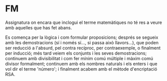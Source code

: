 # FM
Assignatura on encara que inclogui el terme matemàtiques no té res a veure amb aquelles que has fet abans.

Es comença per la lògica i com formular proposicions; després se segueix amb les demostracions (sí i només sí..., si passa això llavors...), que poden ser reducció a l'absurd, pel contra recíproc, per contraexemple, o finalment per inducció; més tard veiem els conjunts i les seves demostracions; continuem amb divisibilitat i com fer mínim comú múltiple i màxim comú divisor formalment; continuem amb els nombres naturals i els enters i que vol dir el terme 'número'; i finalment acabem amb el mètode d'encriptació RSA.
